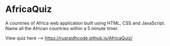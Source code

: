 # AfricaQuiz
A countries of Africa web application built using HTML, CSS and JavaScript. Name all the African countries within a 5 minute timer.

View quiz here --> https://ruaraidhcode.github.io/AfricaQuiz/
